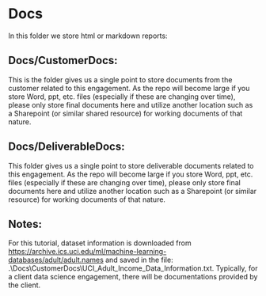 # Docs

In this folder we store html or markdown reports:

## Docs/CustomerDocs: 
This is the folder gives us a single point to store documents from the customer related to this engagement. As the repo will become large if you store Word, ppt, etc. files (especially if these are changing over time), please only store final documents here and utilize another location such as a Sharepoint (or similar shared resource) for working documents of that nature.

## Docs/DeliverableDocs:
This folder gives us a single point to store deliverable documents related to this engagement. As the repo will become large if you store Word, ppt, etc. files (especially if these are changing over time), please only store final documents here and utilize another location such as a Sharepoint (or similar resource) for working documents of that nature.


## Notes:
For this tutorial, dataset information is downloaded from https://archive.ics.uci.edu/ml/machine-learning-databases/adult/adult.names and saved in the file: .\Docs\CustomerDocs\UCI\_Adult\_Income\_Data\_Information.txt. Typically, for a client data science engagement, there will be documentations provided by the client.
